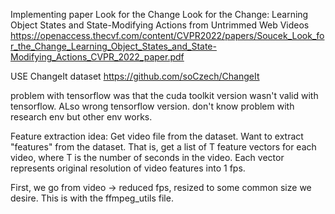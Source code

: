Implementing paper Look for the Change
Look for the Change: Learning Object States and
State-Modifying Actions from Untrimmed Web Videos
https://openaccess.thecvf.com/content/CVPR2022/papers/Soucek_Look_for_the_Change_Learning_Object_States_and_State-Modifying_Actions_CVPR_2022_paper.pdf


USE ChangeIt dataset
https://github.com/soCzech/ChangeIt

problem with tensorflow was that the cuda toolkit version wasn't valid with tensorflow. ALso wrong tensorflow version.
don't know problem with research env but other env works.



Feature extraction idea: 
Get video file from the dataset. 
Want to extract "features" from the dataset. That is, get a list of T feature vectors for each video, where T is the number of seconds in the video. Each vector represents original resolution of video features into 1 fps. 

First, we go from video -> reduced fps, resized to some common size we desire. This is with the ffmpeg_utils file. 